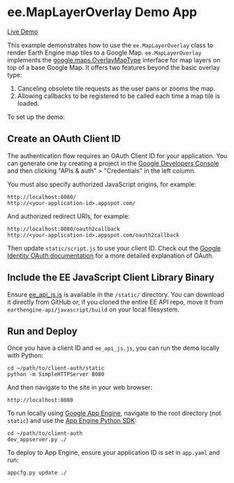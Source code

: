 ee.MapLayerOverlay Demo App
===========================

[Live Demo](https://map-layer-dot-ee-demos.appspot.com/)

This example demonstrates how to use the `ee.MapLayerOverlay` class to render
Earth Engine map tiles to a Google Map. `ee.MapLayerOverlay` implements the
[google.maps.OverlayMapType](https://developers.google.com/maps/documentation/javascript/examples/maptype-overlay)
interface for map layers on top of a base Google Map. It offers two features
beyond the basic overlay type:

1. Canceling obsolete tile requests as the user pans or zooms the map.
2. Allowing callbacks to be registered to be called each time a map tile is loaded.

To set up the demo:

Create an OAuth Client ID
-------------------------

The authentication flow requires an OAuth Client ID for your application.
You can generate one by creating a project in the
[Google Developers Console](https://console.developers.google.com) and
then clicking "APIs & auth" > "Credentials" in the left column.

You must also specify authorized JavaScript origins, for example:

    http://localhost:8080/
    http://<your-application-id>.appspot.com/

And authorized redirect URIs, for example:

    http://localhost:8080/oauth2callback
    http://<your-application-id>.appspot.com/oauth2callback

Then update `static/script.js` to use your client ID.
Check out the [Google Identity OAuth documentation](
https://developers.google.com/identity/protocols/OAuth2UserAgent)
for a more detailed explanation of OAuth.

Include the EE JavaScript Client Library Binary
-----------------------------------------------

Ensure [ee_api_js.js](https://github.com/google/earthengine-api/blob/master/javascript/build/ee_api_js.js)
is available in the `/static/` directory. You can download it directly from GitHub
or, if you cloned the entire EE API repo, move it from `earthengine-api/javascript/build`
on your local filesystem.

Run and Deploy
--------------

Once you have a client ID and `ee_api_js.js`, you can run the demo locally
with Python:

    cd ~/path/to/client-auth/static
    python -m SimpleHTTPServer 8080

And then navigate to the site in your web browser:

    http://localhost:8080

To run locally using [Google App Engine](https://cloud.google.com/appengine/docs),
navigate to the root directory (not `static`) and use the
[App Engine Python SDK](https://cloud.google.com/appengine/downloads):

    cd ~/path/to/client-auth
    dev_appserver.py ./

To deploy to App Engine, ensure your application ID is set in `app.yaml` and run:

    appcfg.py update ./
